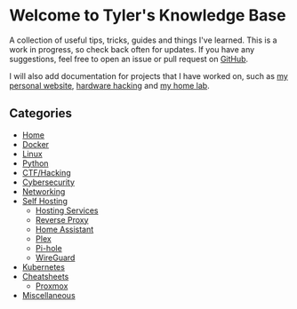 # Welcome to Tyler's Knowledge Base

A collection of useful tips, tricks, guides and things I've learned. This is a work in progress, so check back often for updates. If you have any suggestions, feel free to open an issue or pull request on [GitHub](https://github.com/tyleraharrison/docs.tylerharrison.dev).

I will also add documentation for projects that I have worked on, such as [my personal website](https://tylerharrison.dev), [hardware hacking](#categories) and [my home lab](#categories).

## Categories

- [Home](index.md)
- [Docker](docker.md)
- [Linux](linux.md)
- [Python](python.md)
- [CTF/Hacking](ctf-hacking.md)
- [Cybersecurity](cybersecurity.md)
- [Networking](networking.md)
- [Self Hosting](self-hosting/overview.md)
    - [Hosting Services](self-hosting/hosting.md)
    - [Reverse Proxy](self-hosting/reverse-proxy.md)
    - [Home Assistant](self-hosting/home-assistant.md)
    - [Plex](self-hosting/plex.md)
    - [Pi-hole](self-hosting/pi-hole.md)
    - [WireGuard](self-hosting/wireguard.md)
- [Kubernetes](kubernetes.md)
- [Cheatsheets](cheatsheets/overview.md)
    - [Proxmox](cheatsheets/proxmox.md)
- [Miscellaneous](misc.md)
